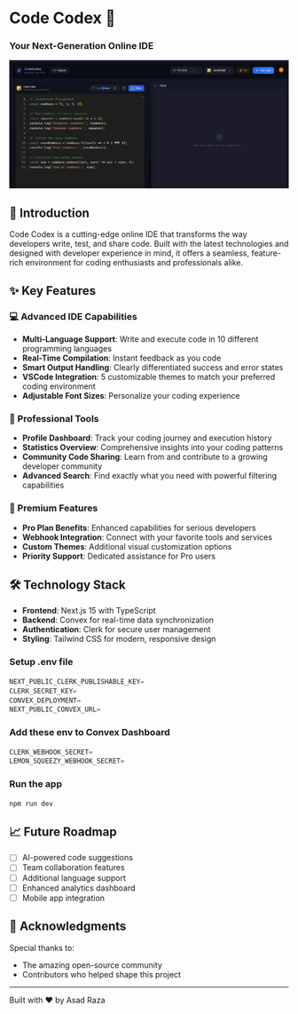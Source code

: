 # Code Codex 🚀
### Your Next-Generation Online IDE

![Code Codex](public/01.png)

## 🌟 Introduction

Code Codex is a cutting-edge online IDE that transforms the way developers write, test, and share code. Built with the latest technologies and designed with developer experience in mind, it offers a seamless, feature-rich environment for coding enthusiasts and professionals alike.

## ✨ Key Features

### 💻 Advanced IDE Capabilities
- **Multi-Language Support**: Write and execute code in 10 different programming languages
- **Real-Time Compilation**: Instant feedback as you code
- **Smart Output Handling**: Clearly differentiated success and error states
- **VSCode Integration**: 5 customizable themes to match your preferred coding environment
- **Adjustable Font Sizes**: Personalize your coding experience

### 🎯 Professional Tools
- **Profile Dashboard**: Track your coding journey and execution history
- **Statistics Overview**: Comprehensive insights into your coding patterns
- **Community Code Sharing**: Learn from and contribute to a growing developer community
- **Advanced Search**: Find exactly what you need with powerful filtering capabilities

### 💎 Premium Features
- **Pro Plan Benefits**: Enhanced capabilities for serious developers
- **Webhook Integration**: Connect with your favorite tools and services
- **Custom Themes**: Additional visual customization options
- **Priority Support**: Dedicated assistance for Pro users

## 🛠️ Technology Stack

- **Frontend**: Next.js 15 with TypeScript
- **Backend**: Convex for real-time data synchronization
- **Authentication**: Clerk for secure user management
- **Styling**: Tailwind CSS for modern, responsive design

### Setup .env file

```js
NEXT_PUBLIC_CLERK_PUBLISHABLE_KEY=
CLERK_SECRET_KEY=
CONVEX_DEPLOYMENT=
NEXT_PUBLIC_CONVEX_URL=
```

### Add these env to Convex Dashboard

```js
CLERK_WEBHOOK_SECRET=
LEMON_SQUEEZY_WEBHOOK_SECRET=
```

### Run the app

```shell
npm run dev
```

## 📈 Future Roadmap

- [ ] AI-powered code suggestions
- [ ] Team collaboration features
- [ ] Additional language support
- [ ] Enhanced analytics dashboard
- [ ] Mobile app integration

## 🌟 Acknowledgments

Special thanks to:
- The amazing open-source community
- Contributors who helped shape this project

---

Built with ❤️ by Asad Raza